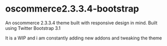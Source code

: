 oscommerce2.3.3.4-bootstrap
====================

An oscommerce 2.3.3.4 theme built with responsive design in mind. Built using Twitter Bootstrap 3.1

It is a WIP and i am constantly adding new addons and tweaking the theme
